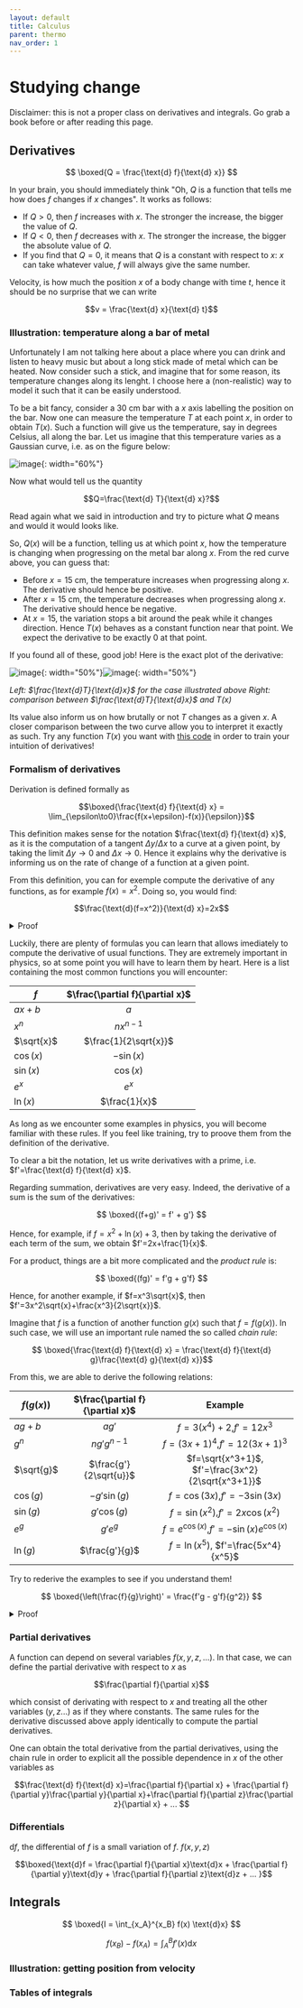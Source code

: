 ```yaml
---
layout: default
title: Calculus
parent: thermo
nav_order: 1
---
```


# Studying change

Disclaimer: this is not a proper class on derivatives and integrals. Go grab a book before or after reading this page.

## Derivatives

$$ \boxed{Q = \frac{\text{d} f}{\text{d} x}} $$

In your brain, you should immediately think "Oh, $Q$ is a function that tells me how does $f$ changes if $x$ changes". It works as follows:

- If $Q>0$, then $f$ increases with $x$. The stronger the increase, the bigger the value of $Q$.
- If $Q<0$, then $f$ decreases with $x$. The stronger the increase, the bigger the absolute value of $Q$.
- If you find that $Q=0$, it means that $Q$ is a constant with respect to $x$: $x$ can take whatever value, $f$ will always give the same number.

Velocity, is how much the position $x$ of a body change with time $t$, hence it should be no surprise that we can write

$$v = \frac{\text{d} x}{\text{d} t}$$

### Illustration: temperature along a bar of metal

Unfortunately I am not talking here about a place where you can drink and listen to heavy music but about a long stick made of metal which can be heated. Now consider such a stick, and imagine that for some reason, its temperature changes along its lenght. I choose here a (non-realistic) way to model it such that it can be easily understood.

To be a bit fancy, consider a 30 cm bar with a $x$ axis labelling the position on the bar. Now one can measure the temperature $T$ at each point $x$, in order to obtain $T(x)$. Such a function will give us the temperature, say in degrees Celsius, all along the bar. Let us imagine that this temperature varies as a Gaussian curve, i.e. as on the figure below:

![image](../images/temperature.png){: width="60%"}

Now what would tell us the quantity

$$Q=\frac{\text{d} T}{\text{d} x}?$$

Read again what we said in introduction and try to picture what $Q$ means and would it would looks like.

So, $Q(x)$ will be a function, telling us at which point $x$, how the temperature is changing when progressing on the metal bar along $x$. From the red curve above, you can guess that:
- Before $x=15$ cm, the temperature increases when progressing along $x$. The derivative should hence be positive. 
- After $x=15$ cm, the temperature decreases when progressing along $x$. The derivative should hence be negative.
- At $x=15$, the variation stops a bit around the peak while it changes direction. Hence $T(x)$ behaves as a constant function near that point. We expect the derivative to be exactly 0 at that point. 

If you found all of these, good job! Here is the exact plot of the derivative:

![image](../images/dTdx.png){: width="50%"}![image](../images/T-dTdx.png){: width="50%"}


*Left: $\frac{\text{d}T}{\text{d}x}$ for the case illustrated above Right: comparison between $\frac{\text{d}T}{\text{d}x}$ and $T(x)$*

Its value also inform us on how brutally or not $T$ changes as a given $x$. A closer comparison between the two curve allow you to interpret it exactly as such. Try any function $T(x)$ you want with [this code](../codes/metalbar.py) in order to train your intuition of derivatives!

### Formalism of derivatives

Derivation is defined formally as

$$\boxed{\frac{\text{d} f}{\text{d} x} = \lim_{\epsilon\to0}\frac{f(x+\epsilon)-f(x)}{\epsilon}}$$

This definition makes sense for the notation $\frac{\text{d} f}{\text{d} x}$, as it is the computation of a tangent $\Delta y/\Delta x$ to a curve at a given point, by taking the limit $\Delta y\to 0$ and $\Delta x\to 0$. Hence it explains why the derivative is informing us on the rate of change of a function at a given point.

From this definition, you can for exemple compute the derivative of any functions, as for example $f(x)=x^2$. Doing so, you would find:

$$\frac{\text{d}(f=x^2)}{\text{d} x}=2x$$

<details>
  <summary>Proof</summary>

$$
\begin{aligned}
\frac{\text{d} f}{\text{d} x}
&=  \lim_{\epsilon\to0}\frac{(x+\epsilon)^2-x^2}{\epsilon}\\
&=  \lim_{\epsilon\to0}\frac{x^2+2x+\epsilon^2 - x^2}{\epsilon}\\
&= \lim_{\epsilon\to0}\frac{2x\epsilon+\epsilon^2}{\epsilon}\\
&= \lim_{\epsilon\to0}\left(2x + \epsilon\right)\\
&=2x
\end{aligned}
$$

</details>

Luckily, there are plenty of formulas you can learn that allows imediately to compute the derivative of usual functions. They are extremely important in physics, so at some point you will have to learn them by heart. Here is a list containing the most common functions you will encounter: 

| $f$   |      $\frac{\partial f}{\partial x}$ |
|----------|:-------------:|
| $ax+b$ |  $a$ |
| $x^n$ |  $nx^{n-1}$ |
| $\sqrt{x}$ |   $\frac{1}{2\sqrt{x}}$| 
| $\cos(x)$ | $-\sin(x)$ |
| $\sin(x)$ | $\cos(x)$ |
| $e^{x}$ | $e^{x}$ |
| $\ln(x)$ | $\frac{1}{x}$ |

As long as we encounter some examples in physics, you will become familiar with these rules. If you feel like training, try to proove them from the definition of the derivative.

To clear a bit the notation, let us write derivatives with a prime, i.e. $f'=\frac{\text{d} f}{\text{d} x}$.

Regarding summation, derivatives are very easy. Indeed, the derivative of a sum is the sum of the derivatives:

$$ \boxed{(f+g)' = f' + g'} $$

Hence, for example, if $f=x^2+\ln(x) + 3$, then by taking the derivative of each term of the sum, we obtain $f'=2x+\frac{1}{x}$.

For a product, things are a bit more complicated and the *product rule* is:

$$ \boxed{(fg)' = f'g + g'f} $$

Hence, for another example, if $f=x^3\sqrt{x}$, then $f'=3x^2\sqrt{x}+\frac{x^3}{2\sqrt{x}}$.

Imagine that $f$ is a function of another function $g(x)$ such that $f=f(g(x))$.
In such case, we will use an important rule named the so called *chain rule*:

$$ \boxed{\frac{\text{d} f}{\text{d} x} = \frac{\text{d} f}{\text{d} g}\frac{\text{d} g}{\text{d} x}}$$

From this, we are able to derive the following relations:

| $f(g(x))$   |      $\frac{\partial f}{\partial x}$ | Example 
|----------|:-------------:|:-------------:|
| $ag+b$ |  $ag'$ |$f=3(x^4)+2$,$f'=12x^3$|
| $g^n$ |    $ng'g^{n-1}$   | $f=(3x+1)^4$,$f'=12(3x+1)^3$
| $\sqrt{g}$ |   $\frac{g'}{2\sqrt{u}}$| $f=\sqrt{x^3+1}$, $f'=\frac{3x^2}{2\sqrt{x^3+1}}$
| $\cos(g)$ | $-g'\sin(g)$ | $f=\cos(3x)$,$f'=-3\sin(3x)$
| $\sin(g)$ | $g'\cos(g)$ |$f=\sin(x^2)$,$f'=2x\cos(x^2)$
| $e^{g}$ | $g'e^{g}$ | $f=e^{\cos(x)}$,$f'=-\sin(x)e^{\cos(x)}$
| $\ln(g)$ | $\frac{g'}{g}$ | $f=\ln(x^5)$, $f'=\frac{5x^4}{x^5}$

Try to rederive the examples to see if you understand them!

$$ \boxed{\left(\frac{f}{g}\right)' = \frac{f'g - g'f}{g^2}} $$

<details>
  <summary>Proof</summary>

This one is a bit intricate but it is a good training! 
The trick is to rewrite 

$$ \left(\frac{f}{g}\right)=f g^{-1}$$

Hence, from the product rule

$$\left(\frac{f}{g}\right)'=(f g^{-1})'=f'g^{-1}+ f(g^{-1})'$$

Now, you should use the rule for the derivative of a power, to get

$$(g^{-1})'=-1 g' g^{-2}=-\frac{g'}{g^2}$$

Hence, we can rewrite

$$\left(\frac{f}{g}\right)'=\frac{f'}{g}-\frac{fg'}{g^2} = \frac{f'g-g'f}{g^2}$$

</details>

### Partial derivatives

A function can depend on several variables $f(x,y,z,...)$. In that case, we can define the partial derivative with respect to $x$ as

$$\frac{\partial f}{\partial x}$$

which consist of derivating with respect to $x$ and treating all the other variables ($y,z...$) as if they where constants. The same rules for the derivative discussed above apply identically to compute the partial derivatives.

One can obtain the total derivative from the partial derivatives, using the chain rule in order to explicit all the possible dependence in $x$ of the other variables as

$$\frac{\text{d} f}{\text{d} x}=\frac{\partial f}{\partial x} + \frac{\partial f}{\partial y}\frac{\partial y}{\partial x}+\frac{\partial f}{\partial z}\frac{\partial z}{\partial x} + ... $$

### Differentials

$\text{d}f$, the differential of $f$ is a small variation of $f$. $f(x,y,z)$

$$\boxed{\text{d}f = \frac{\partial f}{\partial x}\text{d}x  + \frac{\partial f}{\partial y}\text{d}y + \frac{\partial f}{\partial z}\text{d}z + ... }$$

## Integrals

$$ \boxed{I = \int_{x_A}^{x_B} f(x) \text{d}x} $$


$$ f(x_B)-f(x_A) = \int_A^B f'(x) \text{d}x $$


### Illustration: getting position from velocity 

### Tables of integrals
